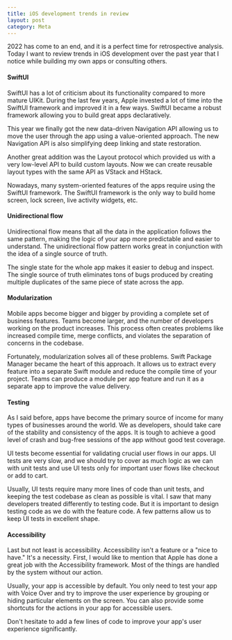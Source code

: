 ```yaml
---
title: iOS development trends in review
layout: post
category: Meta
---
```


2022 has come to an end, and it is a perfect time for retrospective analysis. Today I want to review trends in iOS development over the past year that I notice while building my own apps or consulting others.

#### SwiftUI
SwiftUI has a lot of criticism about its functionality compared to more mature UIKit. During the last few years, Apple invested a lot of time into the SwiftUI framework and improved it in a few ways. SwiftUI became a robust framework allowing you to build great apps declaratively.  

This year we finally got the new data-driven Navigation API allowing us to move the user through the app using a value-oriented approach. The new Navigation API is also simplifying deep linking and state restoration.

Another great addition was the Layout protocol which provided us with a very low-level API to build custom layouts. Now we can create reusable layout types with the same API as VStack and HStack.

Nowadays, many system-oriented features of the apps require using the SwiftUI framework. The SwiftUI framework is the only way to build home screen, lock screen, live activity widgets, etc.

#### Unidirectional flow
Unidirectional flow means that all the data in the application follows the same pattern, making the logic of your app more predictable and easier to understand. The unidirectional flow pattern works great in conjunction with the idea of a single source of truth.

The single state for the whole app makes it easier to debug and inspect. The single source of truth eliminates tons of bugs produced by creating multiple duplicates of the same piece of state across the app.

#### Modularization
Mobile apps become bigger and bigger by providing a complete set of business features. Teams become larger, and the number of developers working on the product increases. This process often creates problems like increased compile time, merge conflicts, and violates the separation of concerns in the codebase.

Fortunately, modularization solves all of these problems. Swift Package Manager became the heart of this approach. It allows us to extract every feature into a separate Swift module and reduce the compile time of your project. Teams can produce a module per app feature and run it as a separate app to improve the value delivery.

#### Testing
As I said before, apps have become the primary source of income for many types of businesses around the world. We as developers, should take care of the stability and consistency of the apps. It is tough to achieve a good level of crash and bug-free sessions of the app without good test coverage.

UI tests become essential for validating crucial user flows in our apps. UI tests are very slow, and we should try to cover as much logic as we can with unit tests and use UI tests only for important user flows like checkout or add to cart.

Usually, UI tests require many more lines of code than unit tests, and keeping the test codebase as clean as possible is vital. I saw that many developers treated differently to testing code. But it is important to design testing code as we do with the feature code. A few patterns allow us to keep UI tests in excellent shape. 

#### Accessibility
Last but not least is accessibility. Accessibility isn't a feature or a "nice to have." It's a necessity. First, I would like to mention that Apple has done a great job with the Accessibility framework. Most of the things are handled by the system without our action.

Usually, your app is accessible by default. You only need to test your app with Voice Over and try to improve the user experience by grouping or hiding particular elements on the screen. You can also provide some shortcuts for the actions in your app for accessible users.

Don't hesitate to add a few lines of code to improve your app's user experience significantly.

